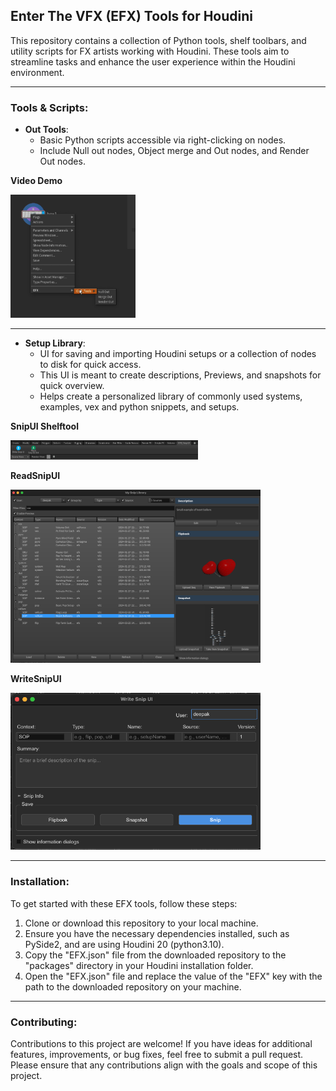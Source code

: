 ## Enter The VFX (EFX) Tools for Houdini

This repository contains a collection of Python tools, shelf toolbars, and utility scripts for FX artists working with Houdini. These tools aim to streamline tasks and enhance the user experience within the Houdini environment.

---

### Tools & Scripts:

- **Out Tools**:
  - Basic Python scripts accessible via right-clicking on nodes.
  - Include Null out nodes, Object merge and Out nodes, and Render Out nodes.

**Video Demo**

[<img src="https://github.com/Th3Disasterpiece/EFX/blob/master/config/thumbnails/out_tools_snapshot.png" width="200">](https://vimeo.com/653346110)

---

- **Setup Library**:
  - UI for saving and importing Houdini setups or a collection of nodes to disk for quick access.
  - This UI is meant to create descriptions, Previews, and snapshots for quick overview.
  - Helps create a personalized library of commonly used systems, examples, vex and python snippets, and setups.

**SnipUI Shelftool**

<img src="https://github.com/Th3Disasterpiece/EFX/blob/master/config/thumbnails/snipUIShelftool_snapshot.png" alt="SnipUI Shelftool" width="300">

**ReadSnipUI**

<img src="https://github.com/Th3Disasterpiece/EFX/blob/master/config/thumbnails/readSnipUI_snapshot.png" alt="Read SnipUI" width="400">

**WriteSnipUI**

<img src="https://github.com/Th3Disasterpiece/EFX/blob/master/config/thumbnails/writeSnipUI_snapshot.png" alt="Write SnipUI" width="400">


---

### Installation:

To get started with these EFX tools, follow these steps:
1. Clone or download this repository to your local machine.
2. Ensure you have the necessary dependencies installed, such as PySide2, and are using Houdini 20 (python3.10).
3. Copy the "EFX.json" file from the downloaded repository to the "packages" directory in your Houdini installation folder.
4. Open the "EFX.json" file and replace the value of the "EFX" key with the path to the downloaded repository on your machine.

---

### Contributing:

Contributions to this project are welcome! If you have ideas for additional features, improvements, or bug fixes, feel free to submit a pull request. Please ensure that any contributions align with the goals and scope of this project.
